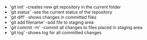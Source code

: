 * 'git init' -creates new git repository in the current folder
* 'git status' -see the current status of the repository
* 'git diff' -shows changes in committed files
* 'git add filename' -add file to staging area
* 'git commit -m' -commit all changes to files placed in staging area
* 'git log' -shows log for all committed changes